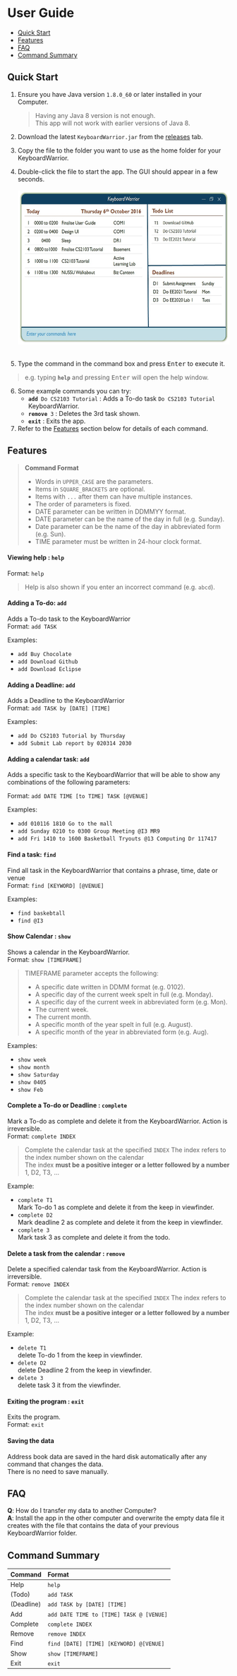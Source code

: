 # User Guide

* [Quick Start](#quick-start)
* [Features](#features)
* [FAQ](#faq)
* [Command Summary](#command-summary)

## Quick Start

1. Ensure you have Java version `1.8.0_60` or later installed in your Computer.<br>
   > Having any Java 8 version is not enough. <br>
   This app will not work with earlier versions of Java 8.
   
2. Download the latest `KeyboardWarrior.jar` from the [releases](../../../releases) tab. <br>
3. Copy the file to the folder you want to use as the home folder for your KeyboardWarrior. <br>
4. Double-click the file to start the app. The GUI should appear in a few seconds. <br><br>
   <img src='images/Keyboard Warrior UI.jpg' width="600" height="350"> <br><br>
5. Type the command in the command box and press <kbd>Enter</kbd> to execute it. <br> 
> 	e.g. typing **`help`** and pressing <kbd>Enter</kbd> will open the help window.

6. Some example commands you can try:
   * **`add`**` Do CS2103 Tutorial` : 
     Adds a To-do task `Do CS2103 Tutorial` KeyboardWarrior.
   * **`remove`**` 3` : Deletes the 3rd task shown.
   * **`exit`** : Exits the app. <br>
7. Refer to the [Features](#features) section below for details of each command.<br>


## Features

> **Command Format**
> * Words in `UPPER_CASE` are the parameters.
> * Items in `SQUARE_BRACKETS` are optional.
> * Items with `...` after them can have multiple instances.
> * The order of parameters is fixed.
> * DATE parameter can be written in DDMMYY format.
> * DATE parameter can be the name of the day in full (e.g. Sunday).
> * Date parameter can be the name of the day in abbreviated form (e.g. Sun).
> * TIME parameter must be written in 24-hour clock format.

#### Viewing help : `help`
Format: `help`

> Help is also shown if you enter an incorrect command (e.g. `abcd`).
 
#### Adding a To-do: `add`
Adds a To-do task to the KeyboardWarrior<br>
Format: `add TASK`

Examples: 
* `add Buy Chocolate`
* `add Download Github`
* `add Download Eclipse`

#### Adding a Deadline: `add`
Adds a Deadline to the KeyboardWarrior<br>
Format: `add TASK by [DATE] [TIME]`

Examples: 
* `add Do CS2103 Tutorial by Thursday`
* `add Submit Lab report by 020314 2030`

#### Adding a calendar task: `add`
Adds a specific task to the KeyboardWarrior that will be able to show any combinations of the following parameters:<br>

Format: `add DATE TIME [to TIME] TASK [@VENUE]`

Examples: 
* `add 010116 1810 Go to the mall`
* `add Sunday 0210 to 0300 Group Meeting @I3 MR9`
* `add Fri 1410 to 1600 Basketball Tryouts @13 Computing Dr 117417`

#### Find a task: `find`
Find all task in the KeyboardWarrior that contains a phrase, time, date or venue<br>
Format: `find [KEYWORD] [@VENUE]`

Examples: 
* `find baskebtall`
* `find @I3`

#### Show Calendar : `show`
Shows a calendar in the KeyboardWarrior.<br>
Format: `show [TIMEFRAME]`

> TIMEFRAME parameter accepts the following:
> * A specific date written in DDMM format (e.g. 0102).
> * A specific day of the current week spelt in full (e.g. Monday).
> * A specific day of the current week in abbreviated form (e.g. Mon).
> * The current week.
> * The current month.
> * A specific month of the year spelt in full (e.g. August).
> * A specific month of the year in abbreviated form (e.g. Aug). 

Examples: 
* `show week`
* `show month`
* `show Saturday`
* `show 0405`
* `show Feb`

#### Complete a To-do or Deadline : `complete`
Mark a To-do as complete and delete it from the KeyboardWarrior. Action is irreversible.<br>
Format: `complete INDEX`

> Complete the calendar task at the specified `INDEX`
  The index refers to the index number shown on the calendar<br>
  The index **must be a positive integer or a letter followed by a number** 1, D2, T3, ...

Example: 
* `complete T1`<br>
   Mark To-do 1 as complete and delete it from the keep in viewfinder.
* `complete D2`<br>
   Mark deadline 2 as complete and delete it from the keep in viewfinder.
* `complete 3`<br>
   Mark task 3 as complete and delete it from the todo.

#### Delete a task from the calendar : `remove`
Delete a specified calendar task from the KeyboardWarrior. Action is irreversible.<br>
Format: `remove INDEX`

> Complete the calendar task at the specified `INDEX`
  The index refers to the index number shown on the calendar<br>
  The index **must be a positive integer or a letter followed by a number** 1, D2, T3, ...

Example: 
* `delete T1`<br>
   delete To-do 1 from the keep in viewfinder.
* `delete D2`<br>
   delete Deadline 2 from the keep in viewfinder.
* `delete 3`<br>
   delete task 3 it from the viewfinder.

#### Exiting the program : `exit`
Exits the program.<br>
Format: `exit`  

#### Saving the data 
Address book data are saved in the hard disk automatically after any command that changes the data.<br>
There is no need to save manually.

## FAQ

**Q**: How do I transfer my data to another Computer?<br>
**A**: Install the app in the other computer and overwrite the empty data file it creates with 
       the file that contains the data of your previous KeyboardWarrior folder.
       
## Command Summary

Command | Format  
-------- | :-------- 
Help | `help`
(Todo)| `add TASK`
(Deadline)| `add TASK by [DATE] [TIME]`
Add | `add DATE TIME to [TIME] TASK @ [VENUE]`
Complete | `complete INDEX`
Remove | `remove INDEX`
Find | `find [DATE] [TIME] [KEYWORD] @[VENUE]`
Show | `show [TIMEFRAME]`
Exit | `exit`
